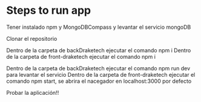 # Steps to run app

Tener instalado npm y MongoDBCompass y levantar el servicio mongoDB

Clonar el repositorio

Dentro de la carpeta de backDraketech ejecutar el comando npm i
Dentro de la carpeta de front-draketech ejecutar el comando npm i

Dentro de la carpeta de backDraketech ejecutar el comando npm run dev para levantar el servicio
Dentro de la carpeta de front-draketech ejecutar el comando npm start, se abrira el nacegador en localhost:3000 por defecto

Probar la aplicación!!
